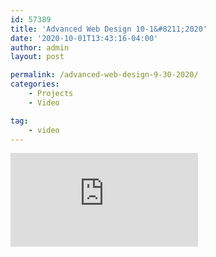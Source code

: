 ```yaml
---
id: 57389
title: 'Advanced Web Design 10-1&#8211;2020'
date: '2020-10-01T13:43:16-04:00'
author: admin
layout: post

permalink: /advanced-web-design-9-30-2020/
categories:
    - Projects
    - Video

tag:
    - video
---
```


<iframe class="vide" allow="accelerometer; autoplay; clipboard-write; encrypted-media; gyroscope; picture-in-picture; web-share" allowfullscreen="" frameborder="0" loading="lazy" referrerpolicy="strict-origin-when-cross-origin" src="https://www.youtube.com/embed/xMsZAeMe7FQ?feature=oembed" title="DMET 355 Advanced Web Design 10-1-2020" ></iframe>